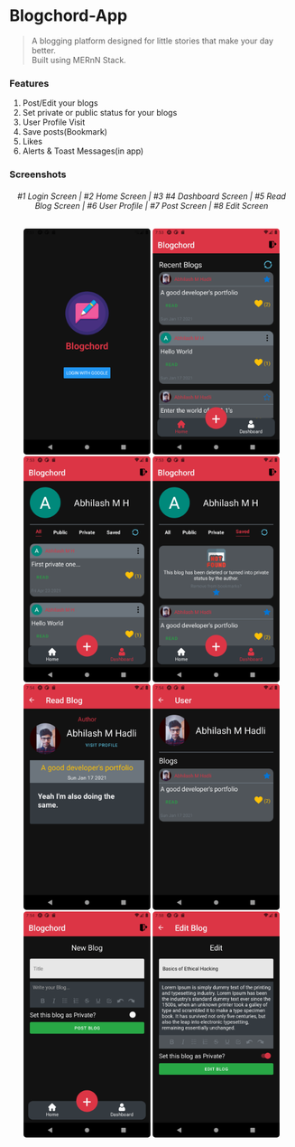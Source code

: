 # Blogchord-App

> A blogging platform designed for little stories that make your day better.  
> Built using MERnN Stack.

### Features

1. Post/Edit your blogs
2. Set private or public status for your blogs
3. User Profile Visit
4. Save posts(Bookmark)
5. Likes
6. Alerts & Toast Messages(in app)

### Screenshots

<div align="center">
<h6>
#1 Login Screen | #2 Home Screen | #3 #4 Dashboard Screen | #5 Read Blog Screen | #6 User Profile | #7 Post Screen | #8 Edit Screen
</h6>
</div>

<div align="center">
<img src="client/assets/screenshots/Screenshot_1619274119.png" style="border-radius:5px;" alt="Login" height="400">
<img src="client/assets/screenshots/Screenshot_1619274189.png" style="border-radius:5px;" alt="Home" height="400">
<img src="client/assets/screenshots/Screenshot_1619274201.png" style="border-radius:5px;" alt="Dashboard" height="400">
<img src="client/assets/screenshots/Screenshot_1619274232.png" style="border-radius:5px;" alt="Dashboard" height="400">
<img src="client/assets/screenshots/Screenshot_1619274246.png" style="border-radius:5px;" alt="Reading Blog" height="400">
<img src="client/assets/screenshots/Screenshot_1619274253.png" style="border-radius:5px;" alt="User Profile" height="400">
<img src="client/assets/screenshots/Screenshot_1619274241.png" style="border-radius:5px;" alt="Post Blog" height="400">
<img src="client/assets/screenshots/Screenshot_1619274486.png" style="border-radius:5px;" alt="Edit Blog" height="400">
</div>

